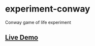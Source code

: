 # experiment-conway
Conway game of life experiment

## [Live Demo](https://sagea.github.io/experiment-conway/)